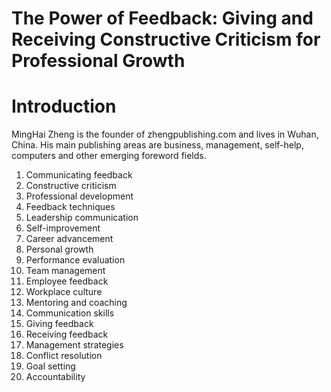# The Power of Feedback: Giving and Receiving Constructive Criticism for Professional Growth

# Introduction

MingHai Zheng is the founder of zhengpublishing.com and lives in Wuhan, China. His main publishing areas are business, management, self-help, computers and other emerging foreword fields.



1. Communicating feedback
2. Constructive criticism
3. Professional development
4. Feedback techniques
5. Leadership communication
6. Self-improvement
7. Career advancement
8. Personal growth
9. Performance evaluation
10. Team management
11. Employee feedback
12. Workplace culture
13. Mentoring and coaching
14. Communication skills
15. Giving feedback
16. Receiving feedback
17. Management strategies
18. Conflict resolution
19. Goal setting
20. Accountability

